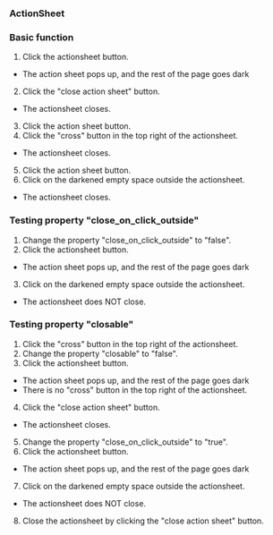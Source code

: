 ### ActionSheet

### Basic function
1. Click the actionsheet button.
 - The action sheet pops up, and the rest of the page goes dark
2. Click the "close action sheet" button.
 - The actionsheet closes.
3. Click the action sheet button.
4. Click the "cross" button in the top right of the actionsheet.
 - The actionsheet closes.
5. Click the action sheet button.
6. Click on the darkened empty space outside the actionsheet.
 - The actionsheet closes.

### Testing property "close_on_click_outside"
1. Change the property "close_on_click_outside" to "false".
2. Click the actionsheet button.
 - The action sheet pops up, and the rest of the page goes dark
3. Click on the darkened empty space outside the actionsheet.
 - The actionsheet does NOT close.

### Testing property "closable"
1. Click the "cross" button in the top right of the actionsheet.
2. Change the property "closable" to "false".
3. Click the actionsheet button.
 - The action sheet pops up, and the rest of the page goes dark
 - There is no "cross" button in the top right of the actionsheet.
4. Click the "close action sheet" button.
 - The actionsheet closes.
5. Change the property "close_on_click_outside" to "true".
6. Click the actionsheet button.
 - The action sheet pops up, and the rest of the page goes dark
7. Click on the darkened empty space outside the actionsheet.
 - The actionsheet does NOT close.
8. Close the actionsheet by clicking the "close action sheet" button.